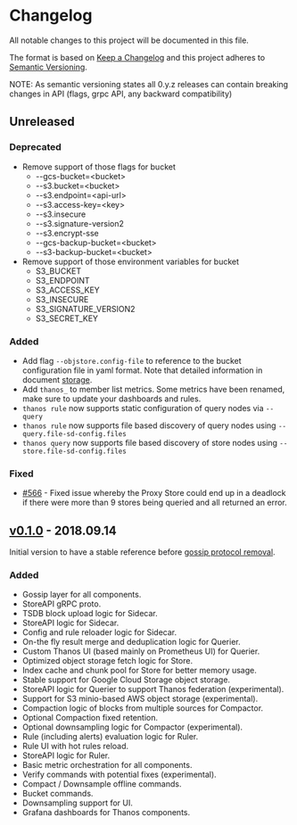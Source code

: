 # Changelog
All notable changes to this project will be documented in this file.

The format is based on [Keep a Changelog](http://keepachangelog.com/en/1.0.0/)
and this project adheres to [Semantic Versioning](http://semver.org/spec/v2.0.0.html).

NOTE: As semantic versioning states all 0.y.z releases can contain breaking changes in API (flags, grpc API, any backward compatibility)

## Unreleased

### Deprecated
- Remove support of those flags for bucket
    - --gcs-bucket=\<bucket\>
    - --s3.bucket=\<bucket\>
    - --s3.endpoint=\<api-url\>
    - --s3.access-key=\<key\>
    - --s3.insecure
    - --s3.signature-version2
    - --s3.encrypt-sse
    - --gcs-backup-bucket=\<bucket\>
    - --s3-backup-bucket=\<bucket\>
- Remove support of those environment variables for bucket
    * S3_BUCKET
    * S3_ENDPOINT
    * S3_ACCESS_KEY
    * S3_INSECURE
    * S3_SIGNATURE_VERSION2
    * S3_SECRET_KEY

### Added
- Add flag `--objstore.config-file` to reference to the bucket configuration file in yaml format. Note that detailed information in document [storage](docs/storage.md).
- Add `thanos_` to member list metrics. Some metrics have been renamed, make sure to update your dashboards and rules.
- `thanos rule` now supports static configuration of query nodes via `--query`
- `thanos rule` now supports file based discovery of query nodes using `--query.file-sd-config.files`
- `thanos query` now supports file based discovery of store nodes using `--store.file-sd-config.files`

### Fixed
- [#566](https://github.com/improbable-eng/thanos/issues/566) - Fixed issue whereby the Proxy Store could end up in a deadlock if there were more than 9 stores being queried and all returned an error.


## [v0.1.0](https://github.com/improbable-eng/thanos/releases/tag/v0.1.0) - 2018.09.14

Initial version to have a stable reference before [gossip protocol removal](https://github.com/improbable-eng/thanos/blob/master/docs/proposals/gossip-removal.md).

### Added
- Gossip layer for all components.
- StoreAPI gRPC proto.
- TSDB block upload logic for Sidecar.
- StoreAPI logic for Sidecar.
- Config and rule reloader logic for Sidecar.
- On-the fly result merge and deduplication logic for Querier.
- Custom Thanos UI (based mainly on Prometheus UI) for Querier.
- Optimized object storage fetch logic for Store.
- Index cache and chunk pool for Store for better memory usage.
- Stable support for Google Cloud Storage object storage.
- StoreAPI logic for Querier to support Thanos federation (experimental).
- Support for S3 minio-based AWS object storage (experimental).
- Compaction logic of blocks from multiple sources for Compactor.
- Optional Compaction fixed retention.
- Optional downsampling logic for Compactor (experimental).
- Rule (including alerts) evaluation logic for Ruler.
- Rule UI with hot rules reload.
- StoreAPI logic for Ruler.
- Basic metric orchestration for all components.
- Verify commands with potential fixes (experimental).
- Compact / Downsample offline commands.
- Bucket commands.
- Downsampling support for UI.
- Grafana dashboards for Thanos components.

